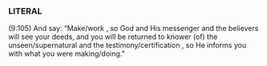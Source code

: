 ### LITERAL
(9:105) And say: “Make/work , so God and His messenger and the believers will see your deeds, and you will be returned to knower (of) the unseen/supernatural and the testimony/certification , so He informs you with what you were making/doing.”
